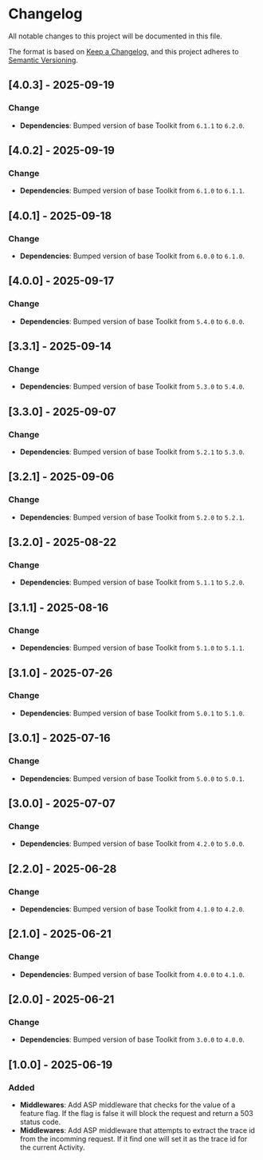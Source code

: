 # Changelog

All notable changes to this project will be documented in this file.

The format is based on [Keep a Changelog](https://keepachangelog.com/en/1.1.0/), and this project adheres to [Semantic Versioning](https://semver.org/spec/v2.0.0.html).

## [4.0.3] - 2025-09-19

### Change

- **Dependencies**: Bumped version of base Toolkit from `6.1.1` to `6.2.0`.

## [4.0.2] - 2025-09-19

### Change

- **Dependencies**: Bumped version of base Toolkit from `6.1.0` to `6.1.1`.

## [4.0.1] - 2025-09-18

### Change

- **Dependencies**: Bumped version of base Toolkit from `6.0.0` to `6.1.0`.

## [4.0.0] - 2025-09-17

### Change

- **Dependencies**: Bumped version of base Toolkit from `5.4.0` to `6.0.0`.

## [3.3.1] - 2025-09-14

### Change

- **Dependencies**: Bumped version of base Toolkit from `5.3.0` to `5.4.0`.

## [3.3.0] - 2025-09-07

### Change

- **Dependencies**: Bumped version of base Toolkit from `5.2.1` to `5.3.0`.

## [3.2.1] - 2025-09-06

### Change

- **Dependencies**: Bumped version of base Toolkit from `5.2.0` to `5.2.1`.

## [3.2.0] - 2025-08-22

### Change

- **Dependencies**: Bumped version of base Toolkit from `5.1.1` to `5.2.0`.

## [3.1.1] - 2025-08-16

### Change

- **Dependencies**: Bumped version of base Toolkit from `5.1.0` to `5.1.1`.

## [3.1.0] - 2025-07-26

### Change

- **Dependencies**: Bumped version of base Toolkit from `5.0.1` to `5.1.0`.

## [3.0.1] - 2025-07-16

### Change

- **Dependencies**: Bumped version of base Toolkit from `5.0.0` to `5.0.1`.

## [3.0.0] - 2025-07-07

### Change

- **Dependencies**: Bumped version of base Toolkit from `4.2.0` to `5.0.0`.

## [2.2.0] - 2025-06-28

### Change

- **Dependencies**: Bumped version of base Toolkit from `4.1.0` to `4.2.0`.

## [2.1.0] - 2025-06-21

### Change

- **Dependencies**: Bumped version of base Toolkit from `4.0.0` to `4.1.0`.

## [2.0.0] - 2025-06-21

### Change

- **Dependencies**: Bumped version of base Toolkit from `3.0.0` to `4.0.0`.

## [1.0.0] - 2025-06-19

### Added

- **Middlewares**: Add ASP middleware that checks for the value of a feature flag. If the flag is false it will block the request and return a 503 status code.
- **Middlewares**: Add ASP middleware that attempts to extract the trace id from the incomming request. If it find one will set it as the trace id for the current Activity.
